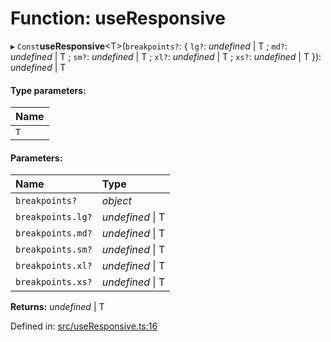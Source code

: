 # Function: useResponsive

▸ `Const`**useResponsive**<T\>(`breakpoints?`: { `lg?`: *undefined* \| T ; `md?`: *undefined* \| T ; `sm?`: *undefined* \| T ; `xl?`: *undefined* \| T ; `xs?`: *undefined* \| T  }): *undefined* \| T

#### Type parameters:

Name |
:------ |
`T` |

#### Parameters:

Name | Type |
:------ | :------ |
`breakpoints?` | *object* |
`breakpoints.lg?` | *undefined* \| T |
`breakpoints.md?` | *undefined* \| T |
`breakpoints.sm?` | *undefined* \| T |
`breakpoints.xl?` | *undefined* \| T |
`breakpoints.xs?` | *undefined* \| T |

**Returns:** *undefined* \| T

Defined in: [src/useResponsive.ts:16](https://github.com/minimal-ui/minimal-ui/blob/main/packages/minimalui/src/useResponsive.ts#L16)
